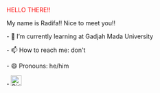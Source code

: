 <p style="color:red;" style="text-align:center;"> HELLO THERE!!</p>
<p> My name is Radifa!! Nice to meet you!! </p>
<p>- 🌱 I’m currently learning at Gadjah Mada University</p>
<p>- 📫 How to reach me: don't</p>
<p>- 😄 Pronouns: he/him</p>
<p>- <img src="https://raw.githubusercontent.com/Tarikul-Islam-Anik/Animated-Fluent-Emojis/master/Emojis/Smilies/Biting%20Lip.png" alt="Biting Lip" width="25" height="25" /></p>

